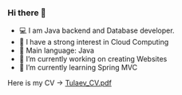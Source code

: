 ### Hi there 👋

- 💻 I am Java backend and Database developer.
- 📝 I have a strong interest in Cloud Computing
- 🌟 Main language: Java
- 🔭 I’m currently working on creating Websites
- 🌱 I’m currently learning Spring MVC

Here is my CV -> [Tulaev_CV.pdf](https://github.com/TulaevMuhammad/TulaevMuhammad/files/10855144/Tulaev_CV.pdf)
